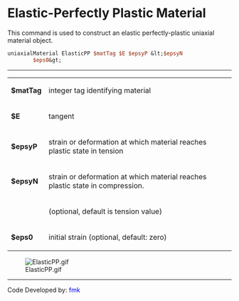 # Elastic-Perfectly Plastic Material

<p>This command is used to construct an elastic perfectly-plastic
uniaxial material object.</p>

```tcl
uniaxialMaterial ElasticPP $matTag $E $epsyP &lt;$epsyN
        $eps0&gt;
```
<hr />
<table>
<tbody>
<tr class="odd">
<td><p><strong>$matTag</strong></p></td>
<td><p>integer tag identifying material</p></td>
</tr>
<tr class="even">
<td><p><strong>$E</strong></p></td>
<td><p>tangent</p></td>
</tr>
<tr class="odd">
<td><p><strong>$epsyP</strong></p></td>
<td><p>strain or deformation at which material reaches plastic state in
tension</p></td>
</tr>
<tr class="even">
<td><p><strong>$epsyN</strong></p></td>
<td><p>strain or deformation at which material reaches plastic state in
compression.</p></td>
</tr>
<tr class="odd">
<td></td>
<td><p>(optional, default is tension value)</p></td>
</tr>
<tr class="even">
<td><p><strong>$eps0</strong></p></td>
<td><p>initial strain (optional, default: zero)</p></td>
</tr>
</tbody>
</table>
<figure>
<img src="ElasticPP.gif" title="ElasticPP.gif" alt="ElasticPP.gif" />
<figcaption aria-hidden="true">ElasticPP.gif</figcaption>
</figure>
<hr />
<p>Code Developed by: <span style="color:blue"> fmk
</span></p>
